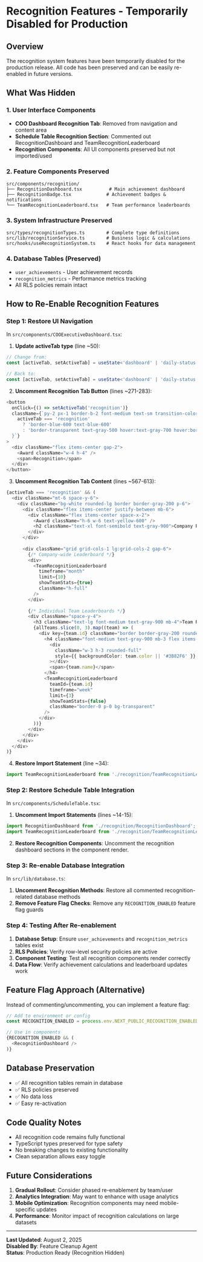 # Recognition Features - Temporarily Disabled for Production

## Overview
The recognition system features have been temporarily disabled for the production release. All code has been preserved and can be easily re-enabled in future versions.

## What Was Hidden

### 1. User Interface Components
- **COO Dashboard Recognition Tab**: Removed from navigation and content area
- **Schedule Table Recognition Section**: Commented out RecognitionDashboard and TeamRecognitionLeaderboard
- **Recognition Components**: All UI components preserved but not imported/used

### 2. Feature Components Preserved
```
src/components/recognition/
├── RecognitionDashboard.tsx          # Main achievement dashboard
├── RecognitionBadge.tsx             # Achievement badges & notifications
└── TeamRecognitionLeaderboard.tsx   # Team performance leaderboards
```

### 3. System Infrastructure Preserved
```
src/types/recognitionTypes.ts        # Complete type definitions
src/lib/recognitionService.ts        # Business logic & calculations  
src/hooks/useRecognitionSystem.ts    # React hooks for data management
```

### 4. Database Tables (Preserved)
- `user_achievements` - User achievement records
- `recognition_metrics` - Performance metrics tracking
- All RLS policies remain intact

## How to Re-Enable Recognition Features

### Step 1: Restore UI Navigation
In `src/components/COOExecutiveDashboard.tsx`:

1. **Update activeTab type** (line ~50):
```typescript
// Change from:
const [activeTab, setActiveTab] = useState<'dashboard' | 'daily-status' | 'analytics' | 'sprint-planning'>('dashboard');

// Back to:
const [activeTab, setActiveTab] = useState<'dashboard' | 'daily-status' | 'analytics' | 'recognition' | 'sprint-planning'>('dashboard');
```

2. **Uncomment Recognition Tab Button** (lines ~271-283):
```typescript
<button
  onClick={() => setActiveTab('recognition')}
  className={`py-2 px-1 border-b-2 font-medium text-sm transition-colors ${
    activeTab === 'recognition'
      ? 'border-blue-600 text-blue-600'
      : 'border-transparent text-gray-500 hover:text-gray-700 hover:border-gray-300'
  }`}
>
  <div className="flex items-center gap-2">
    <Award className="w-4 h-4" />
    <span>Recognition</span>
  </div>
</button>
```

3. **Uncomment Recognition Tab Content** (lines ~567-613):
```typescript
{activeTab === 'recognition' && (
  <div className="mt-6 space-y-6">
    <div className="bg-white rounded-lg border border-gray-200 p-6">
      <div className="flex items-center justify-between mb-6">
        <div className="flex items-center space-x-2">
          <Award className="h-6 w-6 text-yellow-600" />
          <h2 className="text-xl font-semibold text-gray-900">Company Recognition Overview</h2>
        </div>
      </div>
      
      <div className="grid grid-cols-1 lg:grid-cols-2 gap-6">
        {/* Company-wide Leaderboard */}
        <div>
          <TeamRecognitionLeaderboard
            timeframe="month"
            limit={10}
            showTeamStats={true}
            className="h-full"
          />
        </div>
        
        {/* Individual Team Leaderboards */}
        <div className="space-y-4">
          <h3 className="text-lg font-medium text-gray-900 mb-4">Team Recognition Leaders</h3>
          {allTeams.slice(0, 3).map((team) => (
            <div key={team.id} className="border border-gray-200 rounded-lg p-4">
              <h4 className="font-medium text-gray-900 mb-3 flex items-center space-x-2">
                <div 
                  className="w-3 h-3 rounded-full"
                  style={{ backgroundColor: team.color || '#3B82F6' }}
                ></div>
                <span>{team.name}</span>
              </h4>
              <TeamRecognitionLeaderboard
                teamId={team.id}
                timeframe="week"
                limit={3}
                showTeamStats={false}
                className="border-0 p-0 bg-transparent"
              />
            </div>
          ))}
        </div>
      </div>
    </div>
  </div>
)}
```

4. **Restore Import Statement** (line ~34):
```typescript
import TeamRecognitionLeaderboard from './recognition/TeamRecognitionLeaderboard';
```

### Step 2: Restore Schedule Table Integration
In `src/components/ScheduleTable.tsx`:

1. **Uncomment Import Statements** (lines ~14-15):
```typescript
import RecognitionDashboard from './recognition/RecognitionDashboard';
import TeamRecognitionLeaderboard from './recognition/TeamRecognitionLeaderboard';
```

2. **Restore Recognition Components**: Uncomment the recognition dashboard sections in the component render.

### Step 3: Re-enable Database Integration
In `src/lib/database.ts`:

1. **Uncomment Recognition Methods**: Restore all commented recognition-related database methods
2. **Remove Feature Flag Checks**: Remove any `RECOGNITION_ENABLED` feature flag guards

### Step 4: Testing After Re-enablement
1. **Database Setup**: Ensure `user_achievements` and `recognition_metrics` tables exist
2. **RLS Policies**: Verify row-level security policies are active
3. **Component Testing**: Test all recognition components render correctly
4. **Data Flow**: Verify achievement calculations and leaderboard updates work

## Feature Flag Approach (Alternative)
Instead of commenting/uncommenting, you can implement a feature flag:

```typescript
// Add to environment or config
const RECOGNITION_ENABLED = process.env.NEXT_PUBLIC_RECOGNITION_ENABLED === 'true';

// Use in components
{RECOGNITION_ENABLED && (
  <RecognitionDashboard />
)}
```

## Database Preservation
- ✅ All recognition tables remain in database
- ✅ RLS policies preserved  
- ✅ No data loss
- ✅ Easy re-activation

## Code Quality Notes
- All recognition code remains fully functional
- TypeScript types preserved for type safety
- No breaking changes to existing functionality
- Clean separation allows easy toggle

## Future Considerations
1. **Gradual Rollout**: Consider phased re-enablement by team/user
2. **Analytics Integration**: May want to enhance with usage analytics
3. **Mobile Optimization**: Recognition components may need mobile-specific updates
4. **Performance**: Monitor impact of recognition calculations on large datasets

---

**Last Updated**: August 2, 2025  
**Disabled By**: Feature Cleanup Agent  
**Status**: Production Ready (Recognition Hidden)
